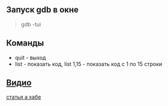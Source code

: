 ## Запуск gdb в окне    
> gdb -tui

## Команды   
- quit - выход
- list - показать код, list 1,15 - показать код с 1 по 15 строки

## [Видио](https://www.youtube.com/watch?v=o5Em514nOtY)
[статья а хабе](https://habr.com/ru/post/491534/)

